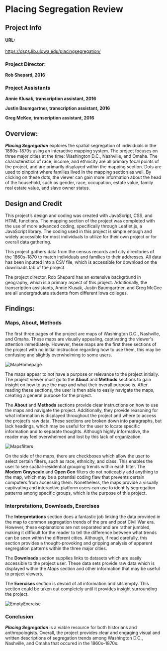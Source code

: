 # Placing Segregation Review

## Project Info
#### URL: 
https://dsps.lib.uiowa.edu/placingsegregation/

### Project Director:
**Rob Shepard, 2016**

### Project Assistants
**Annie Klusak, transcription assistant, 2016**

**Justin Baumgartner, transcription assistant, 2016**

**Greg McKee, transcription assistant, 2016**

## Overview:

**_Placing Segregation_** explores the spatial segregation of individuals in the 1860s–1870s using an interactive mapping system. The project focuses on three major cities at the time: Washington D.C., Nashville, and Omaha. The characteristics of race, income, and ethnicity are all primary focal points of the project, and are primarily displayed within the mapping section. Dots are used to pinpoint where families lived in the mapping section as well. By clicking on these dots, the viewer can gain more information about the head of the household, such as gender, race, occupation, estate value, family real estate value, and slave owner status.

## Design and Credit

This project’s design and coding was created with JavaScript, CSS, and HTML functions. The mapping section of the project was completed with the use of more advanced coding, specifically through Leaflet.js, a JavaScript library. The coding used in this project is simple enough and widely accessible for most individuals to utilize for their own project or for overall data gathering.

This project gathers data from the census records and city directories of the 1860s–1870 to match individuals and families to their addresses. All data has been inputted into a CSV file, which is accessible for download on the downloads tab of the project.

The project director, Rob Shepard has an extensive background in geography, which is a primary aspect of this project. Additionally, the transcription assistants, Annie Klusak, Justin Baumgartner, and Greg McGee are all undergraduate students from different Iowa colleges.

## Findings:

### Maps, About, Methods
The first three pages of the project are maps of Washington D.C., Nashville, and Omaha. These maps are visually appealing, captivating the viewer's attention immediately. However, these maps are the first three sections of the project with no initial instruction regarding how to use them, this may be confusing and slightly overwhelming to some users.

![MapHomepage](https://dtasselli246.github.io/Dominic-Tasselli-CNU/images/openmaps.png)

The maps appear to not have a purpose or relevance to the project initially. The project viewer must go to the **About** and **Methods** sections to gain insight on how to use the map and what their overall purpose is. After reading these sections, the user is then able to easily navigate the maps, creating a general purpose for the project. 

The **About** and **Methods** sections provide clear instructions on how to use the maps and navigate the project. Additionally, they provide reasoning for what information is displayed throughout the project and where to access the project’s raw data. These sections are broken down into paragraphs, but lack headings, which may be useful for the user to locate specific information and to separate thoughts. Although highly informative, the reader may feel overwhelmed and lost by this lack of organization.

![Mapsfilters](https://dtasselli246.github.io/Dominic-Tasselli-CNU/images/mapfilter.png)

On the side of the maps, there are checkboxes which allow the user to select certain filters, such as race, ethnicity, and class. This enables the user to see spatial-residential grouping trends within each filter. The **Modern Grayscale** and **Open Geo** filters do not noticeably add anything to the map, which may be a potential coding flaw that prevents certain computers from accessing them. Nonetheless, the maps provide a visually captivating and interactive platform users can use to identify segregation patterns among specific groups, which is the purpose of this project.

### Interpretations, Downloads, Exercises

The **Interpretations** section does a fantastic job linking the data provided in the map to common segregation trends of the pre and post Civil War era. However, these explanations are not separated and are rather jumbled, making it difficult for the reader to tell the difference between what trends can be seen within the different cities. Although, if read carefully, this section provides a thought-provoking and gripping analysis of apparent segregation patterns within the three major cities.

The **Downloads** section supplies links to datasets which are easily accessible to the project user. These data sets provide raw data which is displayed within the *Maps* section and other information that may be useful to project viewers. 

The **Exercises** section is devoid of all information and sits empty.  This section could be taken out completely until it provides insight surrounding the project. 

![EmptyExercise](https://dtasselli246.github.io/Dominic-Tasselli-CNU/images/emptyex.png)

### Conclusion

**_Placing Segregation_** is a viable resource for both historians and anthropologists. Overall, the project provides clear and engaging visual and written descriptions of segregation trends among Washington D.C., Nashville, and Omaha that occured in the 1860s–1870s. 






